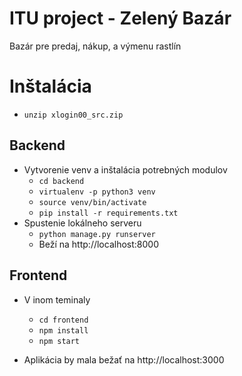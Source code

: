 # ITU project - Zelený Bazár
Bazár pre predaj, nákup, a výmenu rastlín

# Inštalácia
- `unzip xlogin00_src.zip`
## Backend
- Vytvorenie venv a inštalácia potrebných modulov
    - `cd backend`
    - `virtualenv -p python3 venv`
    - `source venv/bin/activate`
    - `pip install -r requirements.txt`
- Spustenie lokálneho serveru
    - `python manage.py runserver`
    - Beží na http://localhost:8000
## Frontend
- V inom teminaly
    - `cd frontend`
    - `npm install`
    - `npm start`

- Aplikácia by mala bežať na http://localhost:3000